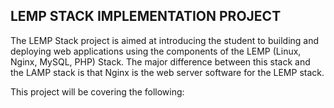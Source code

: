 
## LEMP STACK IMPLEMENTATION PROJECT

The LEMP Stack project is aimed at introducing the student to building and deploying web applications using the components of the LEMP (Linux, Nginx, MySQL, PHP) Stack. The major difference between this stack and the LAMP stack is that Nginx is the web server software for the LEMP stack.

This project will be covering the following:



